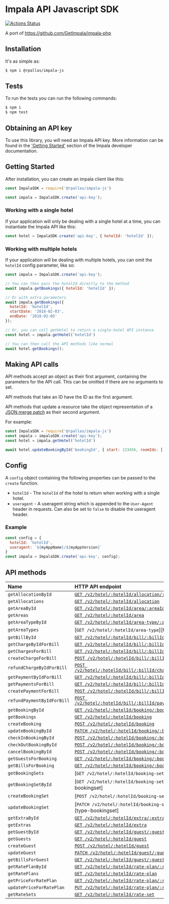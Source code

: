 # Impala API Javascript SDK

[![Actions Status](https://github.com/rpallas/impala-js/workflows/nodejs-CI/badge.svg)](https://github.com/rpallas/impala-js/actions)

A port of https://github.com/GetImpala/impala-php

## Installation

It's as simple as:

```bash
$ npm i @rpallas/impala-js
```

## Tests

To run the tests you can run the following commands:

```bash
$ npm i
$ npm test
```

## Obtaining an API key

To use this library, you will need an Impala API key. More information can be
found in the ['Getting Started'][getting-started] section of the Impala developer documentation.

## Getting Started

After installation, you can create an impala client like this:

```javascript
const ImpalaSDK = require('@rpallas/impala-js')

const impala = ImpalaSDK.create('api-key');
```

### Working with a single hotel

If your application will only be dealing with a single hotel at a time,
you can instantiate the Impala API like this:

```javascript
const hotel = ImpalaSDK.create('api-key', { hotelId: 'hotelId' });
```

### Working with multiple hotels

If your application will be dealing with multiple hotels, you can omit the `hotelId`
config parameter, like so:

```javascript
const impala = ImpalaSDK.create('api-key');

// You can then pass the hotelId directly to the method
await impala.getBookings({ hotelId: 'hotelId' });

// Or with extra parameters
await impala.getBookings({
  hotelId: 'hotelId',
  startDate: '2018-02-03',
  endDate: '2018-02-05'
});

// Or, you can call getHotel to return a single-hotel API instance
const hotel = impala.getHotel('hotelId')

// You can then call the API methods like normal
await hotel.getBookings();
```

## Making API calls

API methods accept an object as their first argument, containing the parameters for the API call. This can be omitted if there are no arguments to set.

API methods that take an ID have the ID as the first argument.

API methods that update a resource take the object representation of a [JSON merge patch](https://tools.ietf.org/html/rfc7386) as their second argument.

For example:

```javascript
const ImpalaSDK = require('@rpallas/impala-js')
const impala = impalaSDK.create('api-key');
const hotel = impala.getHotel('hotelId')

await hotel.updateBookingById('bookingId', { start: 123456, roomIds: ['abc', 'cde']})
```

## Config

A `config` object containing the following properties can be passed to the `create` function.

  * `hotelId` - The `hotelId` of the hotel to return when working with a single hotel.
  * `useragent` - A useragent string which is appended to the `User-Agent` header in requests. Can also be set to `false` to disable the useragent header.

### Example

```javascript
const config = {
  hotelId: 'hotelId',
  useragent: `${myAppName}/${myAppVersion}`
}
const impala = ImpalaSDK.create('api-key', config);
```

## API methods

| Name                     | HTTP API endpoint                                                             |
|:-------------------------|:------------------------------------------------------------------------------|
| `getAllocationById`      | [`GET /v2/hotel/:hotelId/allocation/:allocationId`][type-allocation]          |
| `getAllocations`         | [`GET /v2/hotel/:hotelId/allocation`][type-allocation]                        |
| `getAreaById`            | [`GET /v2/hotel/:hotelId/area/:areaId`][type-area]                            |
| `getAreas`               | [`GET /v2/hotel/:hotelId/area`][type-area]                                    |
| `getAreaTypeById`        | [`GET /v2/hotel/:hotelId/area-type/:areaTypeId`][type-areatype]               |
| `getAreaTypes`           | [`GET /v2/hotel/:hotelId/area-type`][type-area-type]                          |
| `getBillById`            | [`GET /v2/hotel/:hotelId/bill/:billId`][type-bill]                            |
| `getChargeByIdForBill`   | [`GET /v2/hotel/:hotelId/bill/:billId/charge/:chargeId`][type-bill]           |
| `getChargesForBill`      | [`GET /v2/hotel/:hotelId/bill/:billId/charge`][type-bill]                     |
| `createChargeForBill`    | [`POST /v2/hotel/:hotelId/bill/:billId/charge`][type-bill]                    |
| `refundChargeByIdForBill`| [`POST /v2/hotel/:hotelId/bill/:billId/charge/:chargeId/refund`][type-bill]   |
| `getPaymentByIdForBill`  | [`GET /v2/hotel/:hotelId/bill/:billId/payment/:paymentId`][type-bill]         |
| `getPaymentsForBill`     | [`GET /v2/hotel/:hotelId/bill/:billId/payment`][type-bill]                    |
| `createPaymentForBill`   | [`POST /v2/hotel/:hotelId/bill/:billId/payment`][type-bill]                   |
| `refundPaymentByIdForBill`| [`POST /v2/hotel/:hotelId/bill/:billId/payment/:paymentId/refund`][type-bill]|
| `getBookingById`         | [`GET /v2/hotel/:hotelId/booking/:bookingId`][type-booking]                   |
| `getBookings`            | [`GET /v2/hotel/:hotelId/booking`][type-booking]                              |
| `createBooking`          | [`POST /v2/hotel/:hotelId/booking`][type-booking]                             |
| `updateBookingById`      | [`PATCH /v2/hotel/:hotelId/booking/:bookingId`][type-booking]                 |
| `checkInBookingById`     | [`POST /v2/hotel/:hotelId/booking/:bookingId/check-in`][type-booking]         |
| `checkOutBookingById`    | [`POST /v2/hotel/:hotelId/booking/:bookingId/check-out`][type-booking]        |
| `cancelBookingById`      | [`POST /v2/hotel/:hotelId/booking/:bookingId/cancel`][type-booking]           |
| `getGuestsForBooking`    | [`GET /v2/hotel/:hotelId/booking/:bookingId/guest`][type-booking]             |
| `getBillsForBooking`     | [`GET /v2/hotel/:hotelId/booking/:bookingId/bill`][type-booking]              |
| `getBookingSets`         | [`GET /v2/hotel/:hotelId/booking-set`][type-bookingset]                       |
| `getBookingSetById`      | [`GET /v2/hotel/:hotelId/booking-set/:bookingSetId`][type-bookingset]         |
| `createBookingSet`       | [`POST /v2/hotel/:hotelId/booking-set`][type-bookingset]                      |
| `updateBookingSet`       | [`PATCH /v2/hotel/:hotelId/booking-set/:bookingSetId`][type-bookingset]       |
| `getExtraById`           | [`GET /v2/hotel/:hotelId/extra/:extraId`][type-extra]                         |
| `getExtras`              | [`GET /v2/hotel/:hotelId/extra`][type-extra]                                  |
| `getGuestById`           | [`GET /v2/hotel/:hotelId/guest/:guestId`][type-guest]                         |
| `getGuests`              | [`GET /v2/hotel/:hotelId/guest`][type-guest]                                  |
| `createGuest`            | [`POST /v2/hotel/:hotelId/guest`][type-guest]                                 |
| `updateGuest`            | [`PATCH /v2/hotel/:hotelId/guest/:guestId`][type-guest]                       |
| `getBillsForGuest`       | [`GET /v2/hotel/:hotelId/guest/:guestId/bill`][type-guest]                    |
| `getRatePlanById`        | [`GET /v2/hotel/:hotelId/rate-plan/:ratePlanId`][type-rateplan]               |
| `getRatePlans`           | [`GET /v2/hotel/:hotelId/rate-plan`][type-rateplan]                           |
| `getPriceForRatePlan`    | [`GET /v2/hotel/:hotelId/rate-plan/:ratePlanId/price`][type-rateplan]         |
| `updatePriceForRatePlan` | [`PUT /v2/hotel/:hotelId/rate-plan/:ratePlanId/price`][type-rateplan]         |
| `getRateSets`            | [`GET /v2/hotel/:hotelId/rate-set`][type-rateset]                             |

[getting-started]: https://docs.getimpala.com/#getting-started
[type-allocation]: https://docs.getimpala.com/#allocation-group-block
[type-area]: https://docs.getimpala.com/#area
[type-areatype]: https://docs.getimpala.com/#area-types
[type-bill]: https://docs.getimpala.com/#bill
[type-booking]: https://docs.getimpala.com/#booking
[type-booking]: https://docs.getimpala.com/#booking-set
[type-extra]: https://docs.getimpala.com/#extra
[type-guest]: https://docs.getimpala.com/#guest
[type-rateplan]: https://docs.getimpala.com/#rate-plan
[type-rateset]: https://docs.getimpala.com/#rate-set

